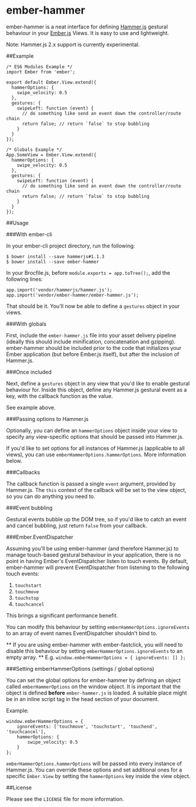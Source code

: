 ember-hammer
============
ember-hammer is a neat interface for defining [Hammer.js](https://github.com/EightMedia/hammer.js) gestural behaviour in your [Ember.js](http://www.emberjs.com) Views. It is easy to use and lightweight.

Note: Hammer.js 2.x support is currently experimental.

##Example

    /* ES6 Modules Example */
    import Ember from 'ember';

    export default Ember.View.extend({
      hammerOptions: {
        swipe_velocity: 0.5
      },
      gestures: {
        swipeLeft: function (event) {
          // do something like send an event down the controller/route chain
          return false; // return `false` to stop bubbling
        }
      }
    });

    /* Globals Example */
    App.SomeView = Ember.View.extend({
      hammerOptions: {
        swipe_velocity: 0.5
      },
      gestures: {
        swipeLeft: function (event) {
          // do something like send an event down the controller/route chain
          return false; // return `false` to stop bubbling
        }
      }
    });

##Usage

###With ember-cli

In your ember-cli project directory, run the following:

    $ bower install --save hammerjs#1.1.3
    $ bower install --save ember-hammer

In your Brocfile.js, before `module.exports = app.toTree();`, add the following lines:

    app.import('vendor/hammerjs/hammer.js');
    app.import('vendor/ember-hammer/ember-hammer.js');

That should be it. You'll now be able to define a `gestures` object in your views.

###With globals

First, include the `ember-hammer.js` file into your asset delivery pipeline (ideally this should include minification, concatenation and gzipping). ember-hammer should be included prior to the code that initializes your Ember application (but before Ember.js itself), but after the inclusion of Hammer.js.

###Once included

Next, define a `gestures` object in any view that you'd like to enable gestural behaviour for. Inside this object, define any Hammer.js gestural event as a key, with the callback function as the value.

See example above.

###Passing options to Hammer.js

Optionally, you can define an `hammerOptions` object inside your view to specify any view-specific options that should be passed into Hammer.js.

If you'd like to set options for all instances of Hammer.js (applicable to all views), you can use `emberHammerOptions.hammerOptions`. More information below.

###Callbacks

The callback function is passed a single `event` argument, provided by Hammer.js. The `this` context of the callback will be set to the view object, so you can do anything you need to.

###Event bubbling

Gestural events bubble up the DOM tree, so if you'd like to catch an event and cancel bubbling, just return `false` from your callback.

###Ember.EventDispatcher

Assuming you'll be using ember-hammer (and therefore Hammer.js) to manage touch-based gestural behaviour in your application, there is no point in having Ember's EventDispatcher listen to touch events. By default, ember-hammer will prevent EventDispatcher from listening to the following touch events:

1. `touchstart`
1. `touchmove`
1. `touchstop`
1. `touchcancel`

This brings a significant performance benefit.

You can modify this behaviour by setting `emberHammerOptions.ignoreEvents` to an array of event names EventDispatcher shouldn't bind to.

** If you are using ember-hammer with ember-fastclick, you will need to disable this behaviour by setting `emberHammerOptions.ignoreEvents` to an empty array. ** E.g. `window.emberHammerOptions = { ignoreEvents: [] };`

###Setting emberHammerOptions (settings / global options)

You can set the global options for ember-hammer by defining an object called `emberHammerOptions` on the window object. It is important that the object is defined **before** `ember-hammer.js` is loaded. A suitable place might be in an inline script tag in the head section of your document.

Example:

    window.emberHammerOptions = { 
        ignoreEvents: ['touchmove', 'touchstart', 'touchend', 'touchcancel'],
        hammerOptions: {
            swipe_velocity: 0.5
        }
    };

`emberHammerOptions.hammerOptions` will be passed into every instance of Hammer.js. You can override these options and set additional ones for a specific `Ember.View` by setting the `hammerOptions` key inside the view object.

##License

Please see the `LICENSE` file for more information.
